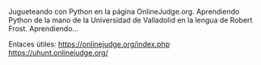 Jugueteando con Python en la página OnlineJudge.org.
Aprendiendo Python de la mano de la Universidad de Valladolid en la lengua de Robert Frost.
Aprendiendo...

Enlaces útiles: https://onlinejudge.org/index.php
https://uhunt.onlinejudge.org/
